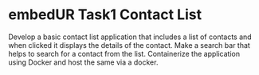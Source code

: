 # embedUR Task1 Contact List
 Develop a basic contact list application that includes a list of contacts and when clicked it displays the details of the contact. Make a search bar that helps to search for a contact from the list. Containerize the application using Docker and host the same via a docker.
